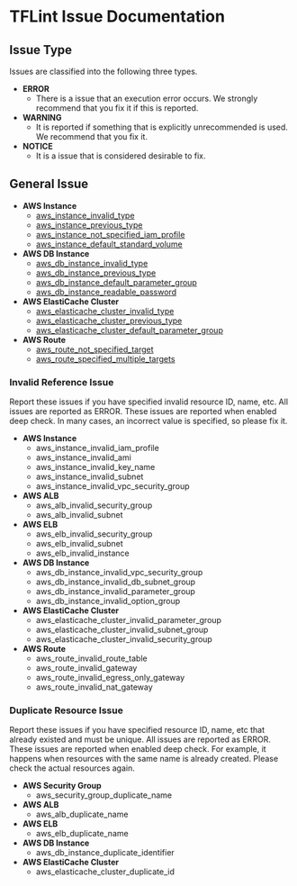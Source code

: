 # TFLint Issue Documentation
## Issue Type
Issues are classified into the following three types.

- **ERROR**
    - There is a issue that an execution error occurs. We strongly recommend that you fix it if this is reported.
- **WARNING**
    - It is reported if something that is explicitly unrecommended is used. We recommend that you fix it.
- **NOTICE**
    - It is a issue that is considered desirable to fix.

## General Issue

- **AWS Instance**
    - [aws_instance_invalid_type](aws_instance_invalid_type.md)
    - [aws_instance_previous_type](aws_instance_previous_type.md)
    - [aws_instance_not_specified_iam_profile](aws_instance_not_specified_iam_profile.md)
    - [aws_instance_default_standard_volume](aws_instance_default_standard_volume.md)
- **AWS DB Instance**
    - [aws_db_instance_invalid_type](aws_db_instance_invalid_type.md)
    - [aws_db_instance_previous_type](aws_db_instance_previous_type.md)
    - [aws_db_instance_default_parameter_group](aws_db_instance_default_parameter_group.md)
    - [aws_db_instance_readable_password](aws_db_instance_readable_password.md)
- **AWS ElastiCache Cluster**
    - [aws_elasticache_cluster_invalid_type](aws_elasticache_cluster_invalid_type.md)
    - [aws_elasticache_cluster_previous_type](aws_elasticache_cluster_previous_type.md)
    - [aws_elasticache_cluster_default_parameter_group](aws_elasticache_cluster_default_parameter_group.md)
- **AWS Route**
    - [aws_route_not_specified_target](aws_route_not_specified_target.md)
    - [aws_route_specified_multiple_targets](aws_route_specified_multiple_targets.md)

### Invalid Reference Issue
Report these issues if you have specified invalid resource ID, name, etc. All issues are reported as ERROR. These issues are reported when enabled deep check. In many cases, an incorrect value is specified, so please fix it.

- **AWS Instance**
    - aws_instance_invalid_iam_profile
    - aws_instance_invalid_ami
    - aws_instance_invalid_key_name
    - aws_instance_invalid_subnet
    - aws_instance_invalid_vpc_security_group
- **AWS ALB**
    - aws_alb_invalid_security_group
    - aws_alb_invalid_subnet
- **AWS ELB**
    - aws_elb_invalid_security_group
    - aws_elb_invalid_subnet
    - aws_elb_invalid_instance
- **AWS DB Instance**
    - aws_db_instance_invalid_vpc_security_group
    - aws_db_instance_invalid_db_subnet_group
    - aws_db_instance_invalid_parameter_group
    - aws_db_instance_invalid_option_group
- **AWS ElastiCache Cluster**
    - aws_elasticache_cluster_invalid_parameter_group
    - aws_elasticache_cluster_invalid_subnet_group
    - aws_elasticache_cluster_invalid_security_group
- **AWS Route**
    - aws_route_invalid_route_table
    - aws_route_invalid_gateway
    - aws_route_invalid_egress_only_gateway
    - aws_route_invalid_nat_gateway

### Duplicate Resource Issue
Report these issues if you have specified resource ID, name, etc that already existed and must be unique. All issues are reported as ERROR. These issues are reported when enabled deep check. For example, it happens when resources with the same name is already created. Please check the actual resources again.

- **AWS Security Group**
    - aws_security_group_duplicate_name
- **AWS ALB**
    - aws_alb_duplicate_name
- **AWS ELB**
    - aws_elb_duplicate_name
- **AWS DB Instance**
    - aws_db_instance_duplicate_identifier
- **AWS ElastiCache Cluster**
    - aws_elasticache_cluster_duplicate_id
